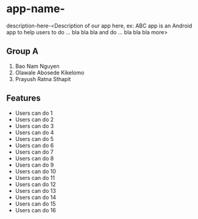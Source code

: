 # app-name-<Our name app here>

description-here-<Description of our app here, ex: ABC app is an Android app 
to help users to do ... bla bla bla and
do ... bla bla bla more>

## Group A

1. Bao Nam Nguyen
2. Olawale Abosede Kikelomo
3. Prayush Ratna Sthapit


## Features

- Users can do 1
- Users can do 2
- Users can do 3
- Users can do 4
- Users can do 5
- Users can do 6
- Users can do 7
- Users can do 8
- Users can do 9
- Users can do 10
- Users can do 11
- Users can do 12
- Users can do 13
- Users can do 14
- Users can do 15
- Users can do 16

